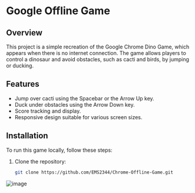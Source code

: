 # Google Offline Game

## Overview

This project is a simple recreation of the Google Chrome Dino Game, which appears when there is no internet connection. The game allows players to control a dinosaur and avoid obstacles, such as cacti and birds, by jumping or ducking.

## Features

- Jump over cacti using the Spacebar or the Arrow Up key.
- Duck under obstacles using the Arrow Down key.
- Score tracking and display.
- Responsive design suitable for various screen sizes.

## Installation

To run this game locally, follow these steps:

1. Clone the repository:
   ```bash
   git clone https://github.com/EMS2344/Chrome-Offline-Game.git


![image](https://github.com/user-attachments/assets/e2fe9866-d309-42cd-8cac-57c2c6956f4c)

